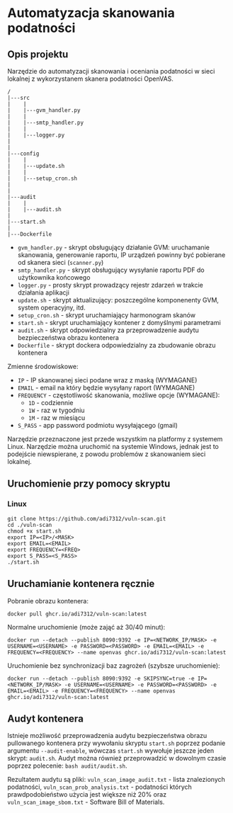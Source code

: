 # Automatyzacja skanowania podatności

## Opis projektu

Narzędzie do automatyzacji skanowania i oceniania podatności w sieci lokalnej z wykorzystanem skanera podatności OpenVAS.

```
/
|---src
|    |
|    |---gvm_handler.py
|    |
|    |---smtp_handler.py
|    |
|    |---logger.py
|
|    
|---config
|    |
|    |---update.sh  
|    |
|    |---setup_cron.sh
|
|
|---audit
|    |
|    |---audit.sh
|
|---start.sh
|
|---Dockerfile
```

* `gvm_handler.py` - skrypt obsługujący działanie GVM: uruchamanie skanowania, generowanie raportu, IP urządzeń powinny być pobierane od skanera sieci (`scanner.py`)
* `smtp_handler.py` - skrypt obsługujący wysyłanie raportu PDF do użytkownika końcowego
* `logger.py` - prosty skrypt prowadzący rejestr zdarzeń w trakcie działania aplikacji
* `update.sh` - skrypt aktualizujący: poszczególne komponenenty GVM, system operacyjny, itd.
* `setup_cron.sh` - skrypt uruchamiający harmonogram skanów
* `start.sh` - skrypt uruchamiający kontener z domyślnymi parametrami
* `audit.sh` - skrypt odpowiedzialny za przeprowadzenie audytu bezpieczeństwa obrazu kontenera
* `Dockerfile` - skrypt dockera odpowiedzialny za zbudowanie obrazu kontenera

Zmienne środowiskowe:
* `IP` - IP skanowanej sieci podane wraz z maską (WYMAGANE)
* `EMAIL` - email na który będzie wysyłany raport (WYMAGANE)
* `FREQUENCY` - częstotliwość skanowania, możliwe opcje (WYMAGANE):
  * `1D` - codziennie
  * `1W` - raz w tygodniu
  * `1M` - raz w miesiącu
* `S_PASS` - app password podmiotu wysyłającego (gmail)

Narzędzie przeznaczone jest przede wszystkim na platformy z systemem Linux. Narzędzie można uruchomić na systemie Windows, jednak jest to podejście niewspierane, z powodu problemów z skanowaniem sieci lokalnej.

## Uruchomienie przy pomocy skryptu

### Linux

```
git clone https://github.com/adi7312/vuln-scan.git
cd ./vuln-scan
chmod +x start.sh
export IP=<IP>/<MASK>
export EMAIL=<EMAIL>
export FREQUENCY=<FREQ>
export S_PASS=<S_PASS>
./start.sh
```


## Uruchamianie kontenera ręcznie

Pobranie obrazu kontenera:
```
docker pull ghcr.io/adi7312/vuln-scan:latest
```

Normalne uruchomienie (może zająć aż 30/40 minut):
```
docker run --detach --publish 8090:9392 -e IP=<NETWORK_IP/MASK> -e USERNAME=<USERNAME> -e PASSWORD=<PASSWORD> -e EMAIL=<EMAIL> -e FREQUENCY=<FREQUENCY> --name openvas ghcr.io/adi7312/vuln-scan:latest
```

Uruchomienie bez synchronizacji baz zagrożeń (szybsze uruchomienie):

```
docker run --detach --publish 8090:9392 -e SKIPSYNC=true -e IP=<NETWORK_IP/MASK> -e USERNAME=<USERNAME> -e PASSWORD=<PASSWORD> -e EMAIL=<EMAIL> -e FREQUENCY=<FREQUENCY> --name openvas ghcr.io/adi7312/vuln-scan:latest
```

## Audyt kontenera

Istnieje możliwość przeprowadzenia audytu bezpieczeństwa obrazu pullowanego kontenera przy wywołaniu skryptu `start.sh` poprzez podanie argumentu `--audit-enable`, wówczas `start.sh` wywołuje jeszcze jeden skrypt: `audit.sh`. Audyt można również przeprowadzić w dowolnym czasie poprzez polecenie: `bash audit/audit.sh`.

Rezultatem audytu są pliki: `vuln_scan_image_audit.txt` - lista znalezionych podatności, `vuln_scan_prob_analysis.txt` - podatności których prawdpodobieństwo użycia jest większe niż 20% oraz `vuln_scan_image_sbom.txt` - Software Bill of Materials.




